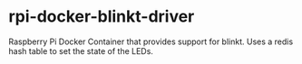 # rpi-docker-blinkt-driver
Raspberry Pi Docker Container that provides support for blinkt. Uses a redis hash table to set the state of the LEDs.
